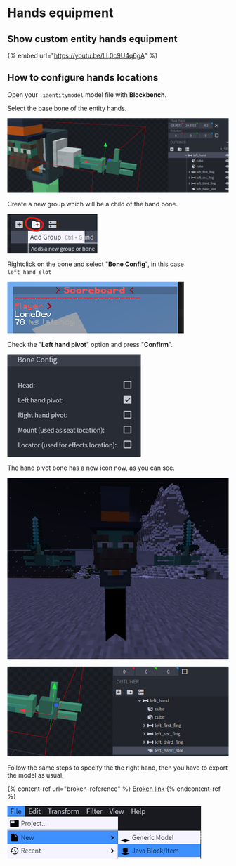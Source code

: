 # Hands equipment

## Show custom entity hands equipment

{% embed url="https://youtu.be/LL0c9U4q6gA" %}

## How to configure hands locations

Open your `.iaentitymodel` model file with **Blockbench**.

Select the base bone of the entity hands.

![](<../../../../.gitbook/assets/image (47) (1).png>)

Create a new group which will be a child of the hand bone.

![](<../../../../.gitbook/assets/image (70) (1).png>)

Rightclick on the bone and select "**Bone Config**", in this case `left_hand_slot`

![](<../../../../.gitbook/assets/image (65).png>)

Check the "**Left hand pivot**" option and press "**Confirm**".

![](<../../../../.gitbook/assets/image (61) (1).png>)

The hand pivot bone has a new icon now, as you can see.

![](<../../../../.gitbook/assets/image (97).png>)

![](<../../../../.gitbook/assets/image (96) (1) (1).png>)

Follow the same steps to specify the the right hand, then you have to export the model as usual.

{% content-ref url="broken-reference" %}
[Broken link](broken-reference)
{% endcontent-ref %}

![](<../../../../.gitbook/assets/image (41).png>)


